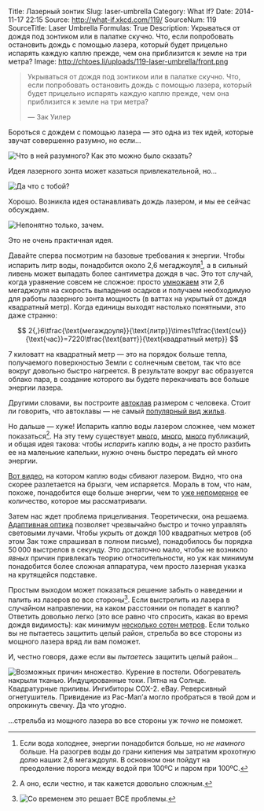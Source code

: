 Title: Лазерный зонтик
Slug: laser-umbrella
Category: What If?
Date: 2014-11-17 22:15
Source: http://what-if.xkcd.com/119/
SourceNum: 119
SourceTitle: Laser Umbrella
Formulas: True
Description: Укрываться от дождя под зонтиком или в палатке скучно. Что, если попробовать остановить дождь с помощью лазера, который будет прицельно испарять каждую каплю прежде, чем она приблизится к земле на три метра?
Image: http://chtoes.li/uploads/119-laser-umbrella/front.png

> Укрываться от дождя под зонтиком или в палатке скучно. Что, если попробовать остановить дождь с помощью лазера, который будет прицельно испарять каждую каплю прежде, чем она приблизится к земле на три метра?
>
> — Зак Уилер

Бороться с дождем с помощью лазера — это одна из тех идей, которые звучат совершенно разумно, но если…

![](/uploads/119-laser-umbrella/no_ru.png "Что в ней разумного? Как это можно было сказать?")

Идея лазерного зонта может казаться привлекательной, но…

![](/uploads/119-laser-umbrella/no2_ru.png "Да что с тобой?")

Хорошо. Возникла идея останавливать дождь лазером, и мы ее сейчас обсуждаем.

![](/uploads/119-laser-umbrella/ok_ru.png "Непонятно только, зачем.")

Это не очень практичная идея.

Давайте сперва посмотрим на базовые требования к энергии. Чтобы испарить литр воды, понадобится около 2,6 мегаджоуля[^1], а в сильный ливень может выпадать более сантиметра дождя в час. Это тот случай, когда уравнение совсем не сложное: просто [умножаем](http://www.wolframalpha.com/input/?i=2.6+megajoules%2Fliter+*+1+cm%2Fhour) эти 2,6 мегаджоуля на скорость выпадения осадков и получаем необходимую для работы лазерного зонта мощность (в ваттах на укрытый от дождя квадратный метр). Когда единицы выходят настолько понятными, это даже странно:

$$ 2{,}6\tfrac{\text{мегаждоуля}}{\text{литр}}\times1\tfrac{\text{см}}{\text{час}}=7220\tfrac{\text{ватт}}{\text{квадратный метр}} $$

[^1]: Если вода холоднее, энергии понадобится больше, но *не намного* больше. На разогрев воды до грани кипения мы затратим крохотную долю наших 2,6 мегаждоуля. В основном они пойдут на преодоление порога между водой при 100ºC и паром при 100ºC.

7 киловатт на квадратный метр — это на порядок больше тепла, получаемого поверхностью Земли с солнечным светом, так что все вокруг довольно быстро нагреется. В результате вокруг вас образуется облако пара, в создание которого вы будете перекачивать все больше энергии лазера.

Другими словами, вы построите [автоклав](https://ru.wikipedia.org/wiki/Автоклав) размером с человека. Стоит ли говорить, что автоклавы — не самый [популярный вид жилья](http://boston.craigslist.org/search/hhh?sort=rel&query=autoclave+you+can+live+in).

Но дальше — хуже! Испарить каплю воды лазером сложнее, чем может показаться[^2]. На эту тему существует [много](http://www.opticsinfobase.org/ao/abstract.cfm?uri=ao-24-11-1631), [много](http://pubs.rsc.org/en/Content/ArticleLanding/2003/CP/b210609d#!divAbstract), [много](http://authors.library.caltech.edu/10136/1/SAGao84.pdf) публикаций, и общая идея такова: чтобы *испарить* каплю воды, а не просто разбить ее на маленькие капельки, нужно очень быстро передать ей много энергии.

[^2]: А оно, если честно, и так кажется довольно сложным.

[Вот видео](https://www.youtube.com/watch?v=bRbHDtPbHe0), на котором каплю воды сбивают лазером. Видно, что она скорее разлетается на брызги, чем испаряется. Мораль в том, что нам, похоже, понадобится еще больше энергии, чем то [уже непомерное](https://ru.wikipedia.org/wiki/Автоклав) ее количество, которое мы рассматривали.

Затем нас ждет проблема прицеливания. Теоретически, она решаема. [Адаптивная оптика](https://ru.wikipedia.org/wiki/Адаптивная_оптика) позволяет чрезвычайно быстро и точно управлять световыми лучами. Чтобы укрыть от дождя 100 квадратных метров (об этом Зак тоже спрашивал в полном письме), понадобилось бы порядка 50&thinsp;000 выстрелов в секунду. Это достаточно мало, чтобы не возникло *явных* причин привлекать теорию относительности, но уж как минимум понадобится более сложная аппаратура, чем просто лазерная указка на крутящейся подставке.

Простым выходом может показаться решение забыть о наведении и палить из лазеров во все стороны[^3]. Если выстрелить из лазера в случайном направлении, на каком расстоянии он попадет в каплю? Ответить довольно легко (это все равно что спросить, какая во время дождя видимость): как минимум [несколько сотен метров](http://www.researchgate.net/publication/258316669_Review_of_the_mechanisms_of_visibility_reduction_by_rain_and_wet_road/links/00b7d527b4f9da2560000000). Если только вы не пытаетесь защитить целый район, стрельба во все стороны из мощного лазера вряд ли вам поможет.

[^3]: ![](http://chtoes.li/uploads/119-laser-umbrella/years_ru.png "Со временем это решает ВСЕ проблемы.")

И, честно говоря, даже если вы *пытаетесь* защитить целый район…

![](/uploads/119-laser-umbrella/lasers_ru.png "Возможных причин множество. Курение в постели. Обогреватель накрыли тканью. Индуцированные токи. Пятна на Солнце. Квадратурные приливы. Ингибиторы COX-2. eBay. Реверсивный огнетушитель. Привидение из Pac-Man’а могло пробраться в твой дом и опрокинуть свечку. Да что угодно.")

…стрельба из мощного лазера во все стороны уж *точно* не поможет.
